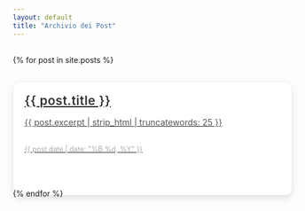 ```yaml
---
layout: default
title: "Archivio dei Post"
---
```


<div class="post-grid">
  {% for post in site.posts %}
    <div class="post-item">
      <a href="{{ post.url }}">
        <div class="post-header">
          <h2>{{ post.title }}</h2>
        </div>
        <div class="post-body">
          <p class="post-excerpt">{{ post.excerpt | strip_html | truncatewords: 25 }}</p>
        </div>
        <div class="post-footer">
          <p class="post-date">{{ post.date | date: "%B %d, %Y" }}</p>
        </div>
      </a>
    </div>
  {% endfor %}
</div>


<style>
    /* Griglia */
.post-grid {
  display: grid;
  grid-template-columns: repeat(auto-fill, minmax(280px, 1fr));
  gap: 30px;
  margin-top: 30px;
}

/* Ogni elemento della griglia */
.post-item {
  background-color: #fff;
  border-radius: 12px;
  padding: 20px;
  box-shadow: 0 6px 12px rgba(0, 0, 0, 0.1);
  transition: transform 0.3s ease, box-shadow 0.3s ease, background-color 0.3s ease;
  display: flex;
  flex-direction: column;
  justify-content: space-between;
  height: 100%;
  cursor: pointer;
  border: 1px solid #f0f0f0;
}

.post-item:hover {
  transform: translateY(-8px);
  box-shadow: 0 12px 24px rgba(0, 0, 0, 0.1);
  background-color: #f9f9f9;
}

/* Header - Titolo */
.post-header h2 {
  font-size: 1.6em;
  color: #333;
  margin: 0;
  font-weight: 600;
  letter-spacing: 0.5px;
  transition: color 0.3s ease;
}

.post-header h2:hover {
  color: #007bff; /* Colore accentato al passaggio del mouse */
}

/* Corpo - Estratto del post */
.post-body {
  margin: 10px 0;
}

.post-excerpt {
  font-size: 1.1em;
  color: #555;
  line-height: 1.6;
  margin-bottom: 15px;
}

/* Footer - Data */
.post-footer {
  display: flex;
  justify-content: space-between;
  align-items: center;
}

.post-date {
  font-size: 0.9em;
  color: #aaa;
  transition: color 0.3s ease;
}

.post-date:hover {
  color: #007bff; /* Colore accentato al passaggio del mouse */
}
</style>